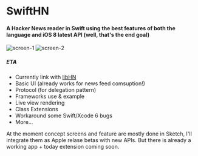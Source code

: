 SwiftHN
=======

#### A Hacker News reader in Swift using the best features of both the language and iOS 8 latest API (well, that's the end goal)


![screen-1](https://raw.githubusercontent.com/Dimillian/SwiftHN/master/git_images/image1.png)
![screen-2](https://raw.githubusercontent.com/Dimillian/SwiftHN/master/git_images/image2.png)
##### ETA

* Currently link with [libHN](https://github.com/bennyguitar/libHN)
* Basic UI (already works for news feed comsuption!)
* Protocol (for delegation pattern)
* Frameworks use & example
* Live view rendering
* Class Extensions
* Workaround some Swift/Xcode 6 bugs
* More...

At the moment concept screens and feature are mostly done in Sketch, I'll integrate them as Apple relase betas with new APIs. 
But there is already a working app + today extension coming soon. 


